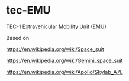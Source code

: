 # tec-EMU
TEC-1 Extravehicular Mobility Unit (EMU)

Based on 

https://en.wikipedia.org/wiki/Space_suit

https://en.wikipedia.org/wiki/Gemini_space_suit

https://en.wikipedia.org/wiki/Apollo/Skylab_A7L
